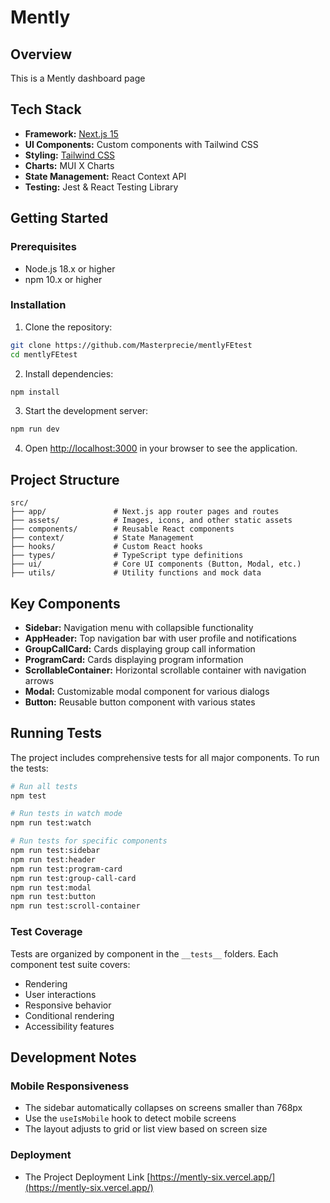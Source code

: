 # Mently

## Overview

This is a Mently dashboard page

## Tech Stack

- **Framework:** [Next.js 15](https://nextjs.org/)
- **UI Components:** Custom components with Tailwind CSS
- **Styling:** [Tailwind CSS](https://tailwindcss.com/)
- **Charts:** MUI X Charts
- **State Management:** React Context API
- **Testing:** Jest & React Testing Library

## Getting Started

### Prerequisites

- Node.js 18.x or higher
- npm 10.x or higher

### Installation

1. Clone the repository:

```bash
git clone https://github.com/Masterprecie/mentlyFEtest
cd mentlyFEtest
```

2. Install dependencies:

```bash
npm install
```

3. Start the development server:

```bash
npm run dev
```

4. Open [http://localhost:3000](http://localhost:3000) in your browser to see the application.

## Project Structure

```
src/
├── app/               # Next.js app router pages and routes
├── assets/            # Images, icons, and other static assets
├── components/        # Reusable React components
├── context/           # State Management
├── hooks/             # Custom React hooks
├── types/             # TypeScript type definitions
├── ui/                # Core UI components (Button, Modal, etc.)
├── utils/             # Utility functions and mock data
```

## Key Components

- **Sidebar:** Navigation menu with collapsible functionality
- **AppHeader:** Top navigation bar with user profile and notifications
- **GroupCallCard:** Cards displaying group call information
- **ProgramCard:** Cards displaying program information
- **ScrollableContainer:** Horizontal scrollable container with navigation arrows
- **Modal:** Customizable modal component for various dialogs
- **Button:** Reusable button component with various states

## Running Tests

The project includes comprehensive tests for all major components. To run the tests:

```bash
# Run all tests
npm test

# Run tests in watch mode
npm run test:watch

# Run tests for specific components
npm run test:sidebar
npm run test:header
npm run test:program-card
npm run test:group-call-card
npm run test:modal
npm run test:button
npm run test:scroll-container
```

### Test Coverage

Tests are organized by component in the `__tests__` folders. Each component test suite covers:

- Rendering
- User interactions
- Responsive behavior
- Conditional rendering
- Accessibility features

## Development Notes

### Mobile Responsiveness

- The sidebar automatically collapses on screens smaller than 768px
- Use the `useIsMobile` hook to detect mobile screens
- The layout adjusts to grid or list view based on screen size

### Deployment

- The Project Deployment Link [https://mently-six.vercel.app/](https://mently-six.vercel.app/)
